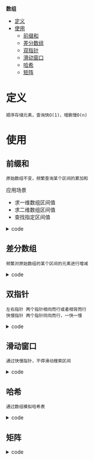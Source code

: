 **数组**
- [定义](#定义)
- [使用](#使用)
  - [前缀和](#前缀和)
  - [差分数组](#差分数组)
  - [双指针](#双指针)
  - [滑动窗口](#滑动窗口)
  - [哈希](#哈希)
  - [矩阵](#矩阵)

# 定义 #
```
顺序存储元素，查询快O(1)，增删慢O(n)
```

# 使用 #
## 前缀和 ##  
```
原始数组不变，频繁查询某个区间的累加和  
```

应用场景
- 求一维数组区间值
- 求二维数组区间值
- 查找指定区间值

<details>
<summary>code</summary>

```
LeetCode  
- 303.区域和检索-数组不可变
- 304.二维区域和检索-矩阵不可变
- 560.和为K的子数组
```
</details>

## 差分数组 ##
```
频繁对原始数组的某个区间的元素进行增减  
```

<details>
<summary>code</summary>

``` 
LeetCode 
- 370.区间加法
- 1109.航班预订统计
- 1094.拼车
```
</details>

## 双指针 ##  
```
左右指针 两个指针相向而行或者相背而行  
快慢指针 两个指针同向而行，一快一慢  
```

<details>
<summary>code</summary>

```
LeetCode  
- 26.删除有序数组中的重复项
- 31.下一个排列
- 581.最短无序连续子数组
```
</details>

## 滑动窗口 ##
```
通过快慢指针，不停滑动搜索区间  
```

<details>
<summary>code</summary>

```
LeetCode  
- 76.最小覆盖子串
- 567.字符串的排列
- 438.找到字符串中所有字母异位词
- 3.无重复字符的最长子串
```
</details>

## 哈希 ##
```
通过数组模拟哈希表  
```

<details>
<summary>code</summary>

```
LeetCode
- 448.找到所有数组中消失的数字
```
</details>

## 矩阵 ##
<details>
<summary>code</summary>

``` 
LeetCode
- 48.旋转图像
- 240.搜索二维矩阵II
```
</details>
